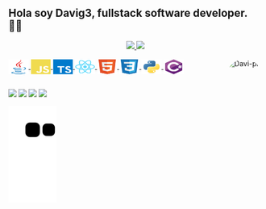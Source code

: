 ## Hola soy Davig3, fullstack software developer. 🐱‍💻
<div align="center">
  <a href="https://github.com/davig3">
  <img height="180em" src="https://github-readme-stats.vercel.app/api?username=davig3&show_icons=true&theme=dracula&include_all_commits=true&count_private=true"/>
  <img height="180em" src="https://github-readme-stats.vercel.app/api/top-langs/?username=davig3&layout=compact&langs_count=7&theme=dracula"/>
</div>
<div style="display: inline_block"><br>
  <img align="center" alt="Davi-Java" height="30" width="40" src="https://raw.githubusercontent.com/devicons/devicon/master/icons/java/java-original.svg">
  <img align="center" alt="Davi-Js" height="30" width="40" src="https://raw.githubusercontent.com/devicons/devicon/master/icons/javascript/javascript-plain.svg">
  <img align="center" alt="Davi-Ts" height="30" width="40" src="https://raw.githubusercontent.com/devicons/devicon/master/icons/typescript/typescript-plain.svg">
  <img align="center" alt="Davi-React" height="30" width="40" src="https://raw.githubusercontent.com/devicons/devicon/master/icons/react/react-original.svg">
  <img align="center" alt="Davi-HTML" height="30" width="40" src="https://raw.githubusercontent.com/devicons/devicon/master/icons/html5/html5-original.svg">
  <img align="center" alt="Davi-CSS" height="30" width="40" src="https://raw.githubusercontent.com/devicons/devicon/master/icons/css3/css3-original.svg">
  <img align="center" alt="Davi-Python" height="30" width="40" src="https://raw.githubusercontent.com/devicons/devicon/master/icons/python/python-original.svg">
  <img align="center" alt="Davi-Csharp" height="30" width="40" src="https://raw.githubusercontent.com/devicons/devicon/master/icons/csharp/csharp-original.svg">
  <img align="right" alt="Davi-pic" height="150" style="border-radius:50px;" src="https://scontent.feoh4-4.fna.fbcdn.net/v/t1.6435-9/128963864_3716275398424648_4819998578779104826_n.jpg?stp=c0.23.206.206a_dst-jpg_p206x206&_nc_cat=110&ccb=1-5&_nc_sid=da31f3&_nc_eui2=AeEDs39nmtxzqWv_vtEr9jj6GszSGYaWyBEazNIZhpbIEctcXkQrwZ_T01IqCKrPN0uo4OqfN8F9Uomd7A7amyPS&_nc_ohc=dUP-MsY0TmgAX-zPa33&tn=ohjAJUT5Z08C8Tv4&_nc_ht=scontent.feoh4-4.fna&oh=00_AT8GzgUeG1FIQhA5eTvmRLlE08uCwFkaDh4p7vvhimNqTg&oe=62967C3F">
</div>
  
  ##
 
<div>
  <a href="https://www.instagram.com/davig3t/" target="_blank"><img src="https://img.shields.io/badge/-Instagram-%23E4405F?style=for-the-badge&logo=instagram&logoColor=white" target="_blank"></a>
 <a href="https://discord.gg/Vxy24uYPK2" target="_blank"><img src="https://img.shields.io/badge/Discord-7289DA?style=for-the-badge&logo=discord&logoColor=white" target="_blank"></a> 
  <a href = "mailto:davig3t3@gmail.com"><img src="https://img.shields.io/badge/-Gmail-%23333?style=for-the-badge&logo=gmail&logoColor=white" target="_blank"></a>
  <a href="https://www.linkedin.com/in/julian-david-441324153/" target="_blank"><img src="https://img.shields.io/badge/-LinkedIn-%230077B5?style=for-the-badge&logo=linkedin&logoColor=white" target="_blank"></a> 
 
  ![Snake animation](https://github.com/rafaballerini/rafaballerini/blob/output/github-contribution-grid-snake.svg)
 
</div>

<!--
**davig3t3/davig3t3** is a ✨ _special_ ✨ repository because its `README.md` (this file) appears on your GitHub profile.
Here are some ideas to get you started:
- 🔭 I’m currently working on ...
- 🌱 I’m currently learning ...
- 👯 I’m looking to collaborate on ...
- 🤔 I’m looking for help with ...
- 💬 Ask me about ...
- 📫 How to reach me: ...
- 😄 Pronouns: ...
- ⚡ Fun fact: ...
-->
